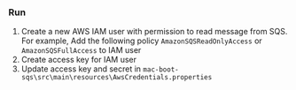 ### Run

1. Create a new AWS IAM user with permission to read message from SQS. For example, Add the following policy `AmazonSQSReadOnlyAccess` or `AmazonSQSFullAccess` to IAM user
2. Create access key for IAM user
3. Update access key and secret in `mac-boot-sqs\src\main\resources\AwsCredentials.properties`
